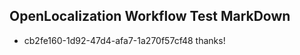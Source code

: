 ## OpenLocalization Workflow Test MarkDown
* cb2fe160-1d92-47d4-afa7-1a270f57cf48 
thanks!<!--HONumber=Mar16_HO4-->
